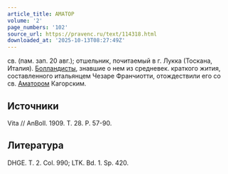 ```yaml
---
article_title: АМАТОР
volume: '2'
page_numbers: '102'
source_url: https://pravenc.ru/text/114318.html
downloaded_at: '2025-10-13T08:27:49Z'
---
```


св. (пам. зап. 20 авг.); отшельник, почитаемый в г. Лукка (Тоскана, Италия). [Болландисты](https://pravenc.ru/text/Болландисты.html), знавшие о нем из средневек. краткого жития, составленного итальянцем Чезаре Франчиотти, отождествили его со св. [Аматором](https://pravenc.ru/text/Аматором.html) Кагорским.

## Источники

Vita // AnBoll. 1909. T. 28. P. 57-90.

## Литература

DHGE. T. 2. Col. 990; LTK. Bd. 1. Sp. 420.
